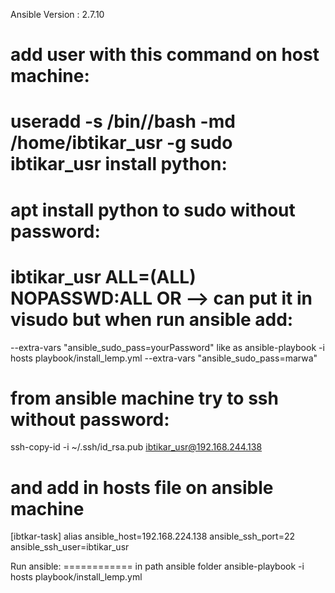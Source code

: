 Ansible Version : 2.7.10

add user with this command on host machine:
============================================
useradd -s /bin//bash -md /home/ibtikar_usr -g sudo ibtikar_usr
install python:
==============
apt install python
to sudo without password:
=========================
ibtikar_usr     ALL=(ALL)       NOPASSWD:ALL
OR --> can put it in visudo but when run ansible add:
==================================================
--extra-vars "ansible_sudo_pass=yourPassword"
like as ansible-playbook -i hosts playbook/install_lemp.yml --extra-vars "ansible_sudo_pass=marwa"

from ansible machine try to ssh without password:
==================================================
ssh-copy-id -i ~/.ssh/id_rsa.pub ibtikar_usr@192.168.244.138

and add in hosts file on ansible machine
========================================
[ibtkar-task]
alias ansible_host=192.168.224.138 ansible_ssh_port=22 ansible_ssh_user=ibtikar_usr

Run ansible:
============ in path ansible folder
ansible-playbook -i hosts playbook/install_lemp.yml
